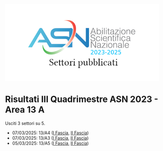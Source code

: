 ![logo](img/logo-2023.png)

# Risultati III Quadrimestre ASN 2023 - Area 13 A

Usciti 3 settori su 5.

- 07/03/2025: 13/A4 ([I Fascia](https://asn23.cineca.it/pubblico/miur/esito/13%252FA4/1/3), [II Fascia](https://asn23.cineca.it/pubblico/miur/esito/13%252FA4/2/3))
- 07/03/2025: 13/A3 ([I Fascia](https://asn23.cineca.it/pubblico/miur/esito/13%252FA3/1/3), [II Fascia](https://asn23.cineca.it/pubblico/miur/esito/13%252FA3/2/3))
- 05/03/2025: 13/A5 ([I Fascia](https://asn23.cineca.it/pubblico/miur/esito/13%252FA5/1/3), [II Fascia](https://asn23.cineca.it/pubblico/miur/esito/13%252FA5/2/3))
